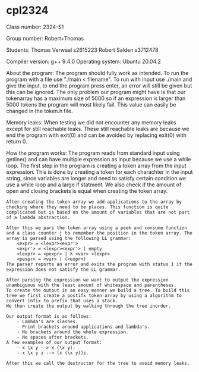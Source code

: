 # cpl2324

Class number: 2324-S1

Group number: Robert+Thomas

Students:
    Thomas Verwaal  s2615223
    Robert Salden   s3712478

Compiler version: 
    g++ 9.4.0
Operating system:
    Ubuntu 20.04.2

About the program:
    The program should fully work as intended. To run the program with a file use "./main < filename". To run with input use ./main and give the input, to end the program press enter, an error will still be given but this can be ignored. The only problem our program might have is that our tokenarray has a maximum size of 5000 so if an expression is larger than 5000 tokens the program will most likely fail. This value can easily be changed in the token.h file. 

Memory leaks:
    When testing we did not encounter any memory leaks except for still reachable leaks. These still reachable leaks are because we end the program with exit(0) and can be avoided by replacing exit(0) with return 0.

How the program works:
    The program reads from standard input using getline() and can have multiple expression as input because we use a while loop.
    The first step in the program is creating a token array from the input expression. This is done by creating a token for each charachter in the input string, since variables are longer and need to satisfy certain condition we use a while loop and a large if statment. We also check if the amount of open and closing brackets is equal when creating the token array.

    After creating the token array we add applications to the array by checking where they need to be places. This function is quite complicated but is based on the amount of variables that are not part of a lambda abstraction.
    
    After this we pars the token array using a peek and consume function and a class counter j to remember the position in the token array. The array is parsed using the following LL grammar:
        <expr> = <lexpr><expr'>
        <expr'> = <lexpr><expr'> | empty
        <lexpr> = <pexpr> | λ <var> <lexpr>
        <pexpr> = <var> | (<expr>)
    The parser reports an error and exits the program with status 1 if the expression does not satisfy the LL grammar.

    After parsing the expression we want to output the expression unambiguous with the least amount of whitespace and parentheses.
    To create the output in an easy manner we build a tree. To build this tree we first create a postifx token array by using a algorithm to convert infix to prefix that uses a stack.
    We then create the output by walking through the tree inorder.
    
    Our output format is as follows:
        - Lambda's are slashes.
        - Print brackets around applications and lambda's.
        - No brackets around the whole expression.
        - No spaces after brackets.
    A few examples of our output format:
        - x \x y --> x (\x y).
        - x \x y z --> (x (\x y))z.
    
    After this we call the destructor for the tree to avoid memory leaks.